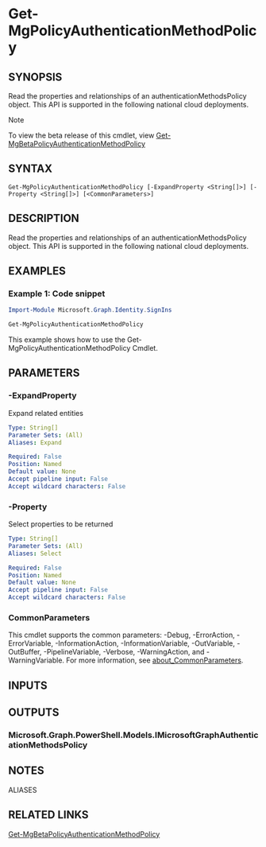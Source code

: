 ﻿---
external help file: Microsoft.Graph.Identity.SignIns-help.xml
Module Name: Microsoft.Graph.Identity.SignIns
ms.prod: identity-and-sign-in
online version: https://learn.microsoft.com/powershell/module/microsoft.graph.identity.signins/get-mgpolicyauthenticationmethodpolicy
schema: 2.0.0
---

# Get-MgPolicyAuthenticationMethodPolicy

## SYNOPSIS
Read the properties and relationships of an authenticationMethodsPolicy object.
This API is supported in the following national cloud deployments.

> [!NOTE]
> To view the beta release of this cmdlet, view [Get-MgBetaPolicyAuthenticationMethodPolicy](/powershell/module/Microsoft.Graph.Beta.Identity.SignIns/Get-MgBetaPolicyAuthenticationMethodPolicy?view=graph-powershell-beta)

## SYNTAX

```
Get-MgPolicyAuthenticationMethodPolicy [-ExpandProperty <String[]>] [-Property <String[]>] [<CommonParameters>]
```

## DESCRIPTION
Read the properties and relationships of an authenticationMethodsPolicy object.
This API is supported in the following national cloud deployments.

## EXAMPLES

### Example 1: Code snippet

```powershell
Import-Module Microsoft.Graph.Identity.SignIns

Get-MgPolicyAuthenticationMethodPolicy
```

This example shows how to use the Get-MgPolicyAuthenticationMethodPolicy Cmdlet.

## PARAMETERS

### -ExpandProperty
Expand related entities

```yaml
Type: String[]
Parameter Sets: (All)
Aliases: Expand

Required: False
Position: Named
Default value: None
Accept pipeline input: False
Accept wildcard characters: False
```

### -Property
Select properties to be returned

```yaml
Type: String[]
Parameter Sets: (All)
Aliases: Select

Required: False
Position: Named
Default value: None
Accept pipeline input: False
Accept wildcard characters: False
```

### CommonParameters
This cmdlet supports the common parameters: -Debug, -ErrorAction, -ErrorVariable, -InformationAction, -InformationVariable, -OutVariable, -OutBuffer, -PipelineVariable, -Verbose, -WarningAction, and -WarningVariable. For more information, see [about_CommonParameters](http://go.microsoft.com/fwlink/?LinkID=113216).

## INPUTS

## OUTPUTS

### Microsoft.Graph.PowerShell.Models.IMicrosoftGraphAuthenticationMethodsPolicy
## NOTES

ALIASES

## RELATED LINKS

[Get-MgBetaPolicyAuthenticationMethodPolicy](/powershell/module/Microsoft.Graph.Beta.Identity.SignIns/Get-MgBetaPolicyAuthenticationMethodPolicy?view=graph-powershell-beta)
